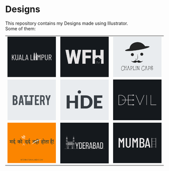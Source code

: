 # Designs
This repository contains my Designs made using Illustrator.<br>
Some of them:<br>
<table>
<tr><td><img src="./2020-12/png/29.12.2020.png"></td><td><img src="./2021-01/png/05.01.2021.png"></td><td><img src="./2020-11/png/18.11.2020.png"></td></tr>
<tr><td><img src="./2020-11/png/28.11.2020.png"></td><td><img src="./2020-11/png/23.11.2020.png"></td><td><img src="./2020-12/png/10.12.2020.png"></td></tr>
<tr><td><img src="./2020-11/png/19.11.2020.png"></td><td><img src="./2020-12/png/20.12.2020.png"></td><td><img src="./2020-12/png/27.12.2020.png"></td></tr>
</table>

